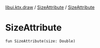 [libui.ktx.draw](../README.md) / [SizeAttribute](README.md) / [SizeAttribute](-size-attribute.md)

# SizeAttribute

`fun SizeAttribute(size: Double)`
